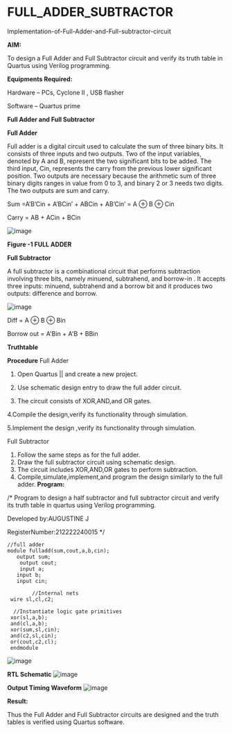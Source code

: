 # FULL_ADDER_SUBTRACTOR

Implementation-of-Full-Adder-and-Full-subtractor-circuit

**AIM:**

To design a Full Adder and Full Subtractor circuit and verify its truth table in Quartus using Verilog programming.

**Equipments Required:**

Hardware – PCs, Cyclone II , USB flasher

Software – Quartus prime

**Full Adder and Full Subtractor**

**Full Adder**

Full adder is a digital circuit used to calculate the sum of three binary bits. It consists of three inputs and two outputs. Two of the input variables, denoted by A and B, represent the two significant bits to be added. The third input, Cin, represents the carry from the previous lower significant position. Two outputs are necessary because the arithmetic sum of three binary digits ranges in value from 0 to 3, and binary 2 or 3 needs two digits. The two outputs are sum and carry.

Sum =A’B’Cin + A’BCin’ + ABCin + AB’Cin’ = A ⊕ B ⊕ Cin 

Carry = AB + ACin + BCin

![image](https://github.com/naavaneetha/FULL_ADDER_SUBTRACTOR/assets/154305477/0f30ba51-5ffb-4198-845f-18e054f675e7)

**Figure -1 FULL ADDER**

**Full Subtractor**

A full subtractor is a combinational circuit that performs subtraction involving three bits, namely minuend, subtrahend, and borrow-in . It accepts three inputs: minuend, subtrahend and a borrow bit and it produces two outputs: difference and borrow.

![image](https://github.com/naavaneetha/FULL_ADDER_SUBTRACTOR/assets/154305477/02b24f51-ab51-4304-9ad6-7b81ffc1ead5)

Diff = A ⊕ B ⊕ Bin 

Borrow out = A'Bin + A'B + BBin

**Truthtable**

**Procedure**
Full Adder

1. Open Quartus || and create a new project.

2. Use schematic design entry to draw the full adder circuit.

3. The circuit consists of XOR,AND,and OR gates.

4.Compile the design,verify its functionality through simulation.

5.Implement the design ,verify its functionality through simulation.

Full Subtractor

1. Follow the same steps as for the full adder.
2. Draw the full subtractor circuit using schematic design.
3. The circuit includes XOR,AND,OR gates to perform subtraction.
4. Compile,simulate,implement,and program the design similarly to the full adder.
**Program:**

/* Program to design a half subtractor and full subtractor circuit and verify its truth table in quartus using Verilog programming. 

Developed by:AUGUSTINE J

RegisterNumber:212222240015
*/
```
//full adder
module fulladd(sum,cout,a,b,cin);
   output sum;
	output cout;
	input a;
   input b;
   input cin;
  
        //Internal nets
 wire sl,cl,c2;

  //Instantiate logic gate primitives
 xor(sl,a,b);
 and(cl,a,b);
 xor(sum,sl,cin);
 and(c2,sl,cin);
 or(cout,c2,cl);
 endmodule
```
![image](https://github.com/Augustine0306/FULL_ADDER_SUBTRACTOR/assets/119404460/6ca68111-08e0-4426-a81b-5843f21a863d)

**RTL Schematic**
![image](https://github.com/Augustine0306/FULL_ADDER_SUBTRACTOR/assets/119404460/e836ed94-1fa4-43b0-b9af-c3c5796cb432)

**Output Timing Waveform**
![image](https://github.com/Augustine0306/FULL_ADDER_SUBTRACTOR/assets/119404460/d363a735-3695-449b-a96a-42a3d30e26af)

**Result:**

Thus the Full Adder and Full Subtractor circuits are designed and the truth tables is verified using Quartus software.



